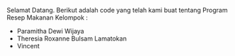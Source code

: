 Selamat Datang.
Berikut adalah code yang telah kami buat tentang Program Resep Makanan
Kelompok :
- Paramitha Dewi Wijaya
- Theresia Roxanne Bulsam Lamatokan
- Vincent
